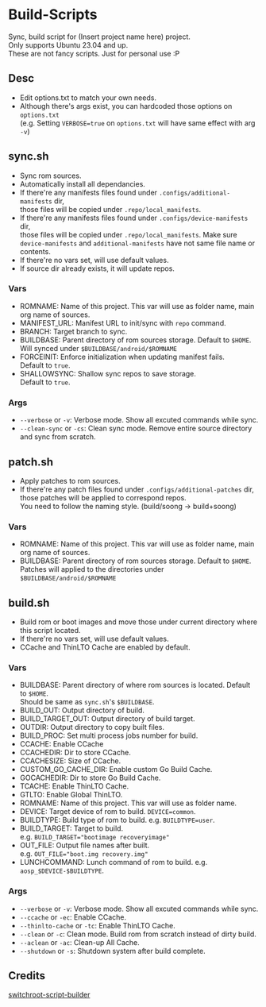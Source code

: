 # Build-Scripts

Sync, build script for (Insert project name here) project.<br>
Only supports Ubuntu 23.04 and up.<br>
These are not fancy scripts. Just for personal use :P

## Desc

* Edit options.txt to match your own needs.
* Although there's args exist, you can hardcoded those options on `options.txt`<br>
  (e.g. Setting `VERBOSE=true` on `options.txt` will have same effect with arg `-v`)

## sync.sh

* Sync rom sources.
* Automatically install all dependancies.
* If there're any manifests files found under `.configs/additional-manifests` dir,<br>
  those files will be copied under `.repo/local_manifests`.
* If there're any manifests files found under `.configs/device-manifests` dir,<br>
  those files will be copied under `.repo/local_manifests`.
  Make sure `device-manifests` and `additional-manifests` have not same file name or contents.
* If there're no vars set, will use default values.
* If source dir already exists, it will update repos.

### Vars

* ROMNAME: Name of this project. This var will use as folder name, main org name of sources.<br>
* MANIFEST_URL: Manifest URL to init/sync with `repo` command.<br>
* BRANCH: Target branch to sync.<br>
* BUILDBASE: Parent directory of rom sources storage. Default to `$HOME`.<br>
  Will synced under ```$BUILDBASE/android/$ROMNAME```
* FORCEINIT: Enforce initialization when updating manifest fails.<br>
  Default to `true`.
* SHALLOWSYNC: Shallow sync repos to save storage.<br>
  Default to `true`.

### Args

* `--verbose` or `-v`: Verbose mode. Show all excuted commands while sync.
* `--clean-sync` or `-cs`: Clean sync mode. Remove entire source directory and sync from scratch.

## patch.sh

* Apply patches to rom sources.
* If there're any patch files found under `.configs/additional-patches` dir,<br>
  those patches will be applied to correspond repos.<br>
  You need to follow the naming style. (build/soong -> build+soong)

### Vars

* ROMNAME: Name of this project. This var will use as folder name, main org name of sources.
* BUILDBASE: Parent directory of rom sources storage. Default to `$HOME`.<br>
  Patches will applied to the directories under ```$BUILDBASE/android/$ROMNAME```

## build.sh

* Build rom or boot images and move those under current directory where this script located.
* If there're no vars set, will use default values.
* CCache and ThinLTO Cache are enabled by default.

### Vars

* BUILDBASE: Parent directory of where rom sources is located. Default to `$HOME`.<br>
  Should be same as `sync.sh`'s `$BUILDBASE`.<br>
* BUILD_OUT: Output directory of build.<br>
* BUILD_TARGET_OUT: Output directory of build target.<br>
* OUTDIR: Output directory to copy built files.<br>
* BUILD_PROC: Set multi process jobs number for build.<br>
* CCACHE: Enable CCache<br>
* CCACHEDIR: Dir to store CCache.<br>
* CCACHESIZE: Size of CCache.<br>
* CUSTOM_GO_CACHE_DIR: Enable custom Go Build Cache.<br>
* GOCACHEDIR: Dir to store Go Build Cache.<br>
* TCACHE: Enable ThinLTO Cache.<br>
* GTLTO: Enable Global ThinLTO.<br>
* ROMNAME: Name of this project. This var will use as folder name.<br>
* DEVICE: Target device of rom to build.
  `DEVICE=common`.<br>
* BUILDTYPE: Build type of rom to build. 
  e.g. `BUILDTYPE=user`.<br>
* BUILD_TARGET: Target to build.<br>
  e.g. `BUILD_TARGET="bootimage recoveryimage"`
* OUT_FILE: Output file names after built.<br>
  e.g. `OUT_FILE="boot.img recovery.img"`
* LUNCHCOMMAND: Lunch command of rom to build.
  e.g. `aosp_$DEVICE-$BUILDTYPE`.<br>

### Args

* `--verbose` or `-v`: Verbose mode. Show all excuted commands while sync.
* `--ccache` or `-ec`: Enable CCache.
* `--thinlto-cache` or `-tc`: Enable ThinLTO Cache.
* `--clean` or `-c`: Clean mode. Build rom from scratch instead of dirty build.
* `--aclean` or `-ac`: Clean-up All Cache.
* `--shutdown` or `-s`: Shutdown system after build complete.

## Credits
[switchroot-script-builder](https://github.com/makinbacon21/switchroot-script-builder)

